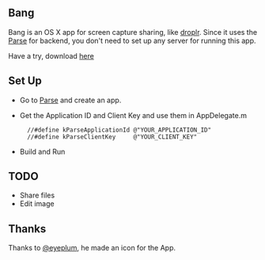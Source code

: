 Bang 
----
Bang is an OS X app for screen capture sharing, like [droplr](https://droplr.com/). Since it uses the [Parse](https://parse.com/) for backend, you don't need to set up any server for running this app. 

Have a try, download [here](http://y-d.me/Resource/Bang.zip)

Set Up
----
* Go to [Parse](https://parse.com/) and create an app.
* Get the Application ID and Client Key and use them in AppDelegate.m

		//#define kParseApplicationId @"YOUR_APPLICATION_ID"
		//#define kParseClientKey     @"YOUR_CLIENT_KEY"

* Build and Run


TODO
----
* Share files
* Edit image


Thanks
----
Thanks to [@eyeplum](https://twitter.com/eyeplum), he made an icon for the App.

